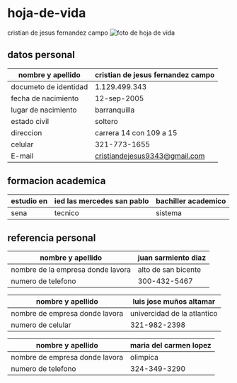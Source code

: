 # hoja-de-vida
cristian de jesus fernandez campo
![foto de hoja de vida](https://user-images.githubusercontent.com/126476618/221681115-bc4757a3-47c5-4197-b7f6-06676fee2863.jpg)



## datos personal 

| nombre y apellido | cristian de jesus fernandez campo |
|-------------------|-----------------------------------|
|documeto de identidad| 1.129.499.343|
|fecha de nacimiento| 12-sep-2005|
|lugar de nacimiento| barranquilla |
| estado civil | soltero|
|direccion| carrera 14 con 109 a 15|
| celular | 321-773-1655|
|E-mail| cristiandejesus9343@gmail.com|

## formacion academica

 |estudio en  | ied las mercedes san pablo | bachiller academico |
  |--------- |-------------------------- |----------------------|
   |sena   | tecnico         |sistema | 
   
## referencia personal

| nombre y apellido | juan sarmiento diaz|
|-------------------|--------------------|
|nombre de la empresa donde lavora| alto de san bicente |
|numero de telefono| 300-432-5467|


| nombre y apellido | luis jose muños altamar|
|-------------------|------------------------|
|nombre de empresa donde lavora| univercidad de la atlantico|
|numero de celular| 321-982-2398|


|nombre y apellido | maria del carmen lopez|
|-------------------|-----------------------|
|nombre de empresa donde lavora| olimpica |
|numero de telefono| 324-349-3290|


   
   
  
    
